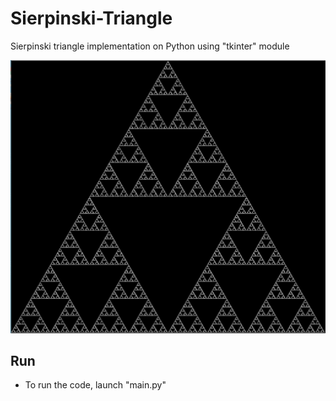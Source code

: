 # Sierpinski-Triangle
Sierpinski triangle implementation on Python using "tkinter" module

![Sierpinski-Triangle](https://github.com/RevelcoS/Sierpinski-Triangle/blob/master/trig.PNG)

## Run
- To run the code, launch "main.py"
